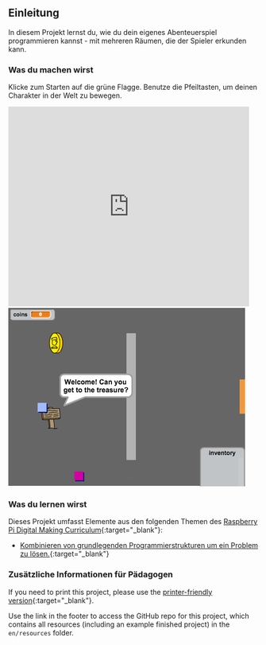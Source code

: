 ## Einleitung

In diesem Projekt lernst du, wie du dein eigenes Abenteuerspiel programmieren kannst - mit mehreren Räumen, die der Spieler erkunden kann.

### Was du machen wirst

Klicke zum Starten auf die grüne Flagge. Benutze die Pfeiltasten, um deinen Charakter in der Welt zu bewegen.

<div class="scratch-preview">
  <iframe allowtransparency="true" width="485" height="402" src="https://scratch.mit.edu/projects/embed/34248822/?autostart=false" frameborder="0"></iframe>
  <img src="images/world-final.png">
</div>

### Was du lernen wirst

Dieses Projekt umfasst Elemente aus den folgenden Themen des [Raspberry Pi Digital Making Curriculum](http://rpf.io/curriculum){:target="_blank"}:

+ [Kombinieren von grundlegenden Programmierstrukturen um ein Problem zu lösen.](https://www.raspberrypi.org/curriculum/programming/builder){:target="_blank"}

### Zusätzliche Informationen für Pädagogen

If you need to print this project, please use the [printer-friendly version](https://projects.raspberrypi.org/en/projects/create-your-own-world/print){:target="_blank"}.

Use the link in the footer to access the GitHub repo for this project, which contains all resources (including an example finished project) in the `en/resources` folder.